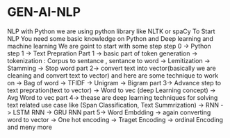 # GEN-AI-NLP
NLP with Python  we are using python library like NLTK or spaCy
To Start NLP You need some basic knowledge on Python and Deep learning and machine learning 
We are goint to start with some step 
 step 0 -> Python  
 step 1 -> Text Prepration 
                 Part 1 -> basic part of token generation
                         -> tokenization : Corpus  to sentance , sentance to word
                         -> Lemitization
                         -> Stamming
                         -> Stop word
                  part 2-> convert text into vector(basically we are cleaning and convert text to vector) and here are some technique to work on 
                         -> Bag of word
                         -> TFIDF
                         -> Unigram
                         -> Bigram
                  part 3-> Advance step to text prepration(text to vector)
                         -> Word to vec (deep Learning concept)
                         -> Avg Word to vec
                  part 4-> thease are deep learning techniques for solving text related use case like (Span Classification, Text Summrization)
                         -> RNN
                         -> LSTM RNN
                         -> GRU RNN
                  part 5-> Word Embdding 
                          -> again converting word to vector
                          -> One hot encoding 
                          -> Traget Encoding
                          -> ordinal Encoding  and meny more 
                  
                
                   
                 
               
